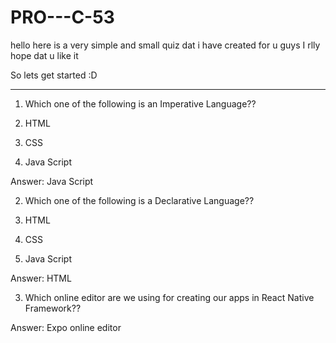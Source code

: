 # PRO---C-53
hello here is a very simple
and small quiz dat i have created for u guys
I rlly hope dat u like it

So lets get started :D

* * * * * * * * * * * * * * * * * * * * * * * * * * * * * * * * * * * * * * * * * * * * * * * * * * * * * *


1. Which one of the following is an Imperative Language??

1.	HTML
2.	CSS
3.	Java Script

Answer: Java Script	


2. Which one of the following is a Declarative Language??

1.	HTML
2.	CSS
3.	Java Script

Answer: HTML

3. Which online editor are we using for creating our apps in React Native Framework??

Answer: 
Expo online editor




